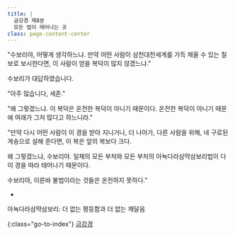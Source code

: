 ```yaml
---
title: |
  금강경 제8분
  모든 법이 태어나는 곳
class: page-content-center
---
```


"수보리야, 어떻게 생각하느냐.
만약 어떤 사람이 삼천대천세계를 가득 채울 수 있는 칠보로 보시한다면,
이 사람이 얻을 복덕이 많지 않겠느냐."

수보리가 대답하였습니다.

"아주 많습니다, 세존."

"왜 그렇겠느냐.
이 복덕은 온전한 복덕이 아니기 때문이다.
온전한 복덕이 아니기 때문에 여래가 그저 많다고 하느니라."

"만약 다시 어떤 사람이 이 경을 받아 지니거나,
더 나아가, 다른 사람을 위해, 네 구로된 게송으로 설해 준다면,
이 복은 앞의 복보다 크다.

왜 그렇겠느냐, 수보리야.
일체의 모든 부처와 모든 부처의 아뇩다라삼먁삼보리법이
다 이 경을 따라 태어나기 때문이다.

수보리야, 이른바 불법이라는 것들은 온전하지 못하다."

*

아뇩다라삼먁삼보리: 더 없는 평등함과 더 없는 깨달음

{:class="go-to-index"}
[금강경](index)